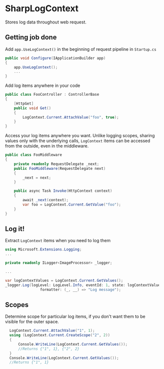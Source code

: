 # SharpLogContext
Stores log data throughout web request.

## Getting job done

Add `app.UseLogContext()` in the beginning of request pipeline in `Startup.cs`
```csharp
public void Configure(IApplicationBuilder app)
{
    app.UseLogContext();
    ...
}
```

Add log items anywhere in your code

```csharp
public class FooController : ControllerBase
{
    [HttpGet]
    public void Get()
    {
        LogContext.Current.AttachValue("foo", true);
    }
}
```

Access your log items anywhere you want. Unlike logging scopes, sharing values only with the underlying calls, `LogContext` items can be accessed from the outside, even in the middleware.
```csharp
public class FooMiddleware
{
    private readonly RequestDelegate _next;
    public FooMiddleware(RequestDelegate next)
    {
        _next = next;
    }

    public async Task Invoke(HttpContext context)
    {
        await _next(context);
        var foo = LogContext.Current.GetValue("foo");
    }
}
```

## Log it!
Extract `LogContext` items when you need to log them
```csharp
using Microsoft.Extensions.Logging;
...

private readonly ILogger<ImageProcessor> _logger;

...

var logContextValues = LogContext.Current.GetValues();
_logger.Log(logLevel: LogLevel.Info, eventId: 1, state: logContextValues, exception: null,
                formatter: (_, __) => "Log message");
```

## Scopes
Determine scope for particular log items, if you don't want them to be visible for the outer space.

```csharp
  LogContext.Current.AttachValue("1", 1);
  using (LogContext.Current.CreateScope("2", 2))
  {
      Console.WriteLine(LogContext.Current.GetValues());
      //Returns {"1", 1}, {"2", 2}
  }
  Console.WriteLine(LogContext.Current.GetValues());
  //Returns {"1", 1}
```
